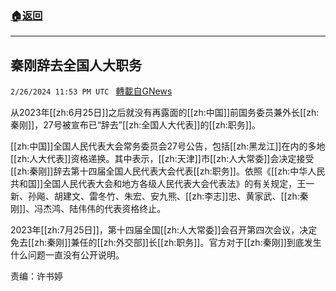 ###  [:house:返回](README.md)
---


## 秦刚辞去全国人大职务
`2/26/2024 11:53 PM UTC ` [轉載自GNews](https://gnews.org/articles/2345102)

从2023年[[zh:6月25日]]之后就没有再露面的[[zh:中国]]前国务委员兼外长[[zh:秦刚]]，27号被宣布已“辞去”[[zh:全国人大代表]]的[[zh:职务]]。

[[zh:中国]]全国人民代表大会常务委员会27号公告，包括[[zh:黑龙江]]在内的多地[[zh:人大代表]]资格递换。其中表示，[[zh:天津]]市[[zh:人大常委]]会决定接受[[zh:秦刚]]辞去第十四届全国人民代表大会代表[[zh:职务]]。依照《[[zh:中华人民共和国]]全国人民代表大会和地方各级人民代表大会代表法》的有关规定，王一新、孙飚、胡建文、雷冬竹、朱宏、安九熊、[[zh:李志]]忠、黄家武、[[zh:秦刚]]、冯杰鸿、陆伟伟的代表资格终止。

2023年[[zh:7月25日]]，第十四届全国[[zh:人大常委]]会召开第四次会议，决定免去[[zh:秦刚]]兼任的[[zh:外交部]]长[[zh:职务]]。官方对于[[zh:秦刚]]到底发生什么问题一直没有公开说明。

责编：许书婷
